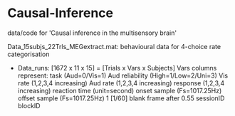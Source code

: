 # Causal-Inference
data/code for 'Causal inference in the multisensory brain'

Data_15subjs_22Trls_MEGextract.mat: behavioural data for 4-choice rate categorisation
- Data_runs: [1672 x 11 x 15] = [Trials x Vars x Subjects]
  Vars columns represent: 
  task (Aud=0/Vis=1)
  Aud reliability (High=1/Low=2/Uni=3)
  Vis rate (1,2,3,4 increasing)
  Aud rate (1,2,3,4 increasing)
  response (1,2,3,4 increasing)
  reaction time (unit=second)
  onset sample (Fs=1017.25Hz)
  offset sample (Fs=1017.25Hz) 1 [1/60] blank frame after 0.55
  sessionID
  blockID
  
  
